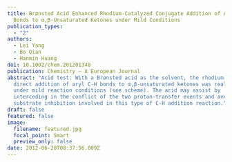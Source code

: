 ```yaml
---
title: Brønsted Acid Enhanced Rhodium-Catalyzed Conjugate Addition of Aryl C-H
  Bonds to α,β-Unsaturated Ketones under Mild Conditions
publication_types:
  - "2"
authors:
  - Lei Yang
  - Bo Qian
  - Hanmin Huang
doi: 10.1002/chem.201201348
publication: Chemistry – A European Journal
abstract: "Acid test: With a Brønsted acid as the solvent, the rhodium-catalyzed
  direct addition of aryl C-H bonds to α,β-unsaturated ketones was realized
  under mild reaction conditions (see scheme). The acid may assist by
  interceding in the conflict of the two proton-transfer events and averting the
  substrate inhibition involved in this type of C-H addition reaction."
draft: false
featured: false
image:
  filename: featured.jpg
  focal_point: Smart
  preview_only: false
date: 2012-06-28T08:37:56.009Z
---
```

